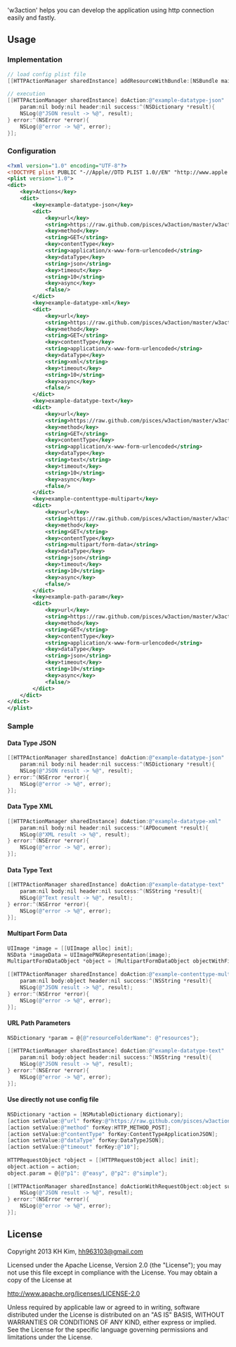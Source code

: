 'w3action' helps you can develop the application using http connection easily and fastly.

## Usage
### Implementation
```objective-c
// load config plist file 
[[HTTPActionManager sharedInstance] addResourceWithBundle:[NSBundle mainBundle] plistName:@"action"];
    
// execution
[[HTTPActionManager sharedInstance] doAction:@"example-datatype-json" 
	param:nil body:nil header:nil success:^(NSDictionary *result){
	NSLog(@"JSON result -> %@", result);
} error:^(NSError *error){
	NSLog(@"error -> %@", error);
}];
```

### Configuration
```xml
<?xml version="1.0" encoding="UTF-8"?>
<!DOCTYPE plist PUBLIC "-//Apple//DTD PLIST 1.0//EN" "http://www.apple.com/DTDs/PropertyList-1.0.dtd">
<plist version="1.0">
<dict>
	<key>Actions</key>
	<dict>
		<key>example-datatype-json</key>
		<dict>
			<key>url</key>
			<string>https://raw.github.com/pisces/w3action/master/w3action-master/resources/example.json</string>
			<key>method</key>
			<string>GET</string>
			<key>contentType</key>
			<string>application/x-www-form-urlencoded</string>
			<key>dataType</key>
			<string>json</string>
			<key>timeout</key>
			<string>10</string>
			<key>async</key>
			<false/>
		</dict>
		<key>example-datatype-xml</key>
		<dict>
			<key>url</key>
			<string>https://raw.github.com/pisces/w3action/master/w3action-master/resources/example.xml</string>
			<key>method</key>
			<string>GET</string>
			<key>contentType</key>
			<string>application/x-www-form-urlencoded</string>
			<key>dataType</key>
			<string>xml</string>
			<key>timeout</key>
			<string>10</string>
			<key>async</key>
			<false/>
		</dict>
		<key>example-datatype-text</key>
		<dict>
			<key>url</key>
			<string>https://raw.github.com/pisces/w3action/master/w3action-master/resources/example.text</string>
			<key>method</key>
			<string>GET</string>
			<key>contentType</key>
			<string>application/x-www-form-urlencoded</string>
			<key>dataType</key>
			<string>text</string>
			<key>timeout</key>
			<string>10</string>
			<key>async</key>
			<false/>
		</dict>
		<key>example-contenttype-multipart</key>
		<dict>
			<key>url</key>
			<string>https://raw.github.com/pisces/w3action/master/w3action-master/resources/example-multipart.json</string>
			<key>method</key>
			<string>GET</string>
			<key>contentType</key>
			<string>multipart/form-data</string>
			<key>dataType</key>
			<string>json</string>
			<key>timeout</key>
			<string>10</string>
			<key>async</key>
			<false/>
		</dict>
		<key>example-path-param</key>
		<dict>
			<key>url</key>
			<string>https://raw.github.com/pisces/w3action/master/w3action-master/{resourceFolderName}/example.json</string>
			<key>method</key>
			<string>GET</string>
			<key>contentType</key>
			<string>application/x-www-form-urlencoded</string>
			<key>dataType</key>
			<string>json</string>
			<key>timeout</key>
			<string>10</string>
			<key>async</key>
			<false/>
		</dict>
	</dict>
</dict>
</plist>
```

### Sample
#### Data Type JSON
```objective-c
[[HTTPActionManager sharedInstance] doAction:@"example-datatype-json" 
	param:nil body:nil header:nil success:^(NSDictionary *result){
	NSLog(@"JSON result -> %@", result);
} error:^(NSError *error){
	NSLog(@"error -> %@", error);
}];
```

#### Data Type XML
```objective-c
[[HTTPActionManager sharedInstance] doAction:@"example-datatype-xml" 
	param:nil body:nil header:nil success:^(APDocument *result){
	NSLog(@"XML result -> %@", result);
} error:^(NSError *error){
	NSLog(@"error -> %@", error);
}];
```

#### Data Type Text
```objective-c
[[HTTPActionManager sharedInstance] doAction:@"example-datatype-text" 
	param:nil body:nil header:nil success:^(NSString *result){
	NSLog(@"Text result -> %@", result);
} error:^(NSError *error){
	NSLog(@"error -> %@", error);
}];
```

#### Multipart Form Data
```objective-c
UIImage *image = [[UIImage alloc] init];
NSData *imageData = UIImagePNGRepresentation(image);
MultipartFormDataObject *object = [MultipartFormDataObject objectWithFilename:@"sample.png" data:imageData];
    
[[HTTPActionManager sharedInstance] doAction:@"example-contenttype-multipart" 
	param:nil body:object header:nil success:^(NSString *result){
	NSLog(@"JSON result -> %@", result);
} error:^(NSError *error){
	NSLog(@"error -> %@", error);
}];
```

#### URL Path Parameters
```objective-c
NSDictionary *param = @{@"resourceFolderName": @"resources"};
    
[[HTTPActionManager sharedInstance] doAction:@"example-datatype-text" 
	param:nil body:object header:nil success:^(NSString *result){
	NSLog(@"JSON result -> %@", result);
} error:^(NSError *error){
	NSLog(@"error -> %@", error);
}];
```

#### Use directly not use config file
```objective-c
NSDictionary *action = [NSMutableDictionary dictionary];
[action setValue:@"url" forKey:@"https://raw.github.com/pisces/w3action/master/w3action-master/resources/example.json"
[action setValue:@"method" forKey:HTTP_METHOD_POST];
[action setValue:@"contentType" forKey:ContentTypeApplicationJSON];
[action setValue:@"dataType" forKey:DataTypeJSON];
[action setValue:@"timeout" forKey:@"10"];
    
HTTPRequestObject *object = [[HTTPRequestObject alloc] init];
object.action = action;
object.param = @{@"p1": @"easy", @"p2": @"simple"};
    
[[HTTPActionManager sharedInstance] doActionWithRequestObject:object success:^(NSDictionary *result){
	NSLog(@"JSON result -> %@", result);
} error:^(NSError *error){
	NSLog(@"error -> %@", error);
}];
```


## License
Copyright 2013 KH Kim, hh963103@gmail.com
 
Licensed under the Apache License, Version 2.0 (the "License");
you may not use this file except in compliance with the License.
You may obtain a copy of the License at
 
http://www.apache.org/licenses/LICENSE-2.0
 
Unless required by applicable law or agreed to in writing, software
distributed under the License is distributed on an "AS IS" BASIS,
WITHOUT WARRANTIES OR CONDITIONS OF ANY KIND, either express or implied.
See the License for the specific language governing permissions and
limitations under the License.

